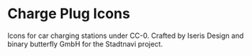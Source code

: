 # Charge Plug Icons

Icons for car charging stations under CC-0. Crafted by Iseris Design and binary butterfly GmbH for the Stadtnavi project.
